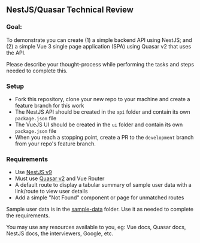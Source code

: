 ## NestJS/Quasar Technical Review

### Goal:

To demonstrate you can create (1) a simple backend API using NestJS; and (2) a simple Vue 3 single page application (SPA) using Quasar v2 that uses the API.

Please describe your thought-process while performing the tasks and steps needed to complete this.

### Setup

- Fork this repository, clone your new repo to your machine and create a feature branch for this work
- The NestJS API should be created in the `api` folder and contain its own `package.json` file
- The VueJS UI should be created in the `ui` folder and contain its own `package.json` file
- When you reach a stopping point, create a PR to the `development` branch from your repo's feature branch.

### Requirements

- Use [NestJS v9](https://docs.nestjs.com/v9/)
- Must use [Quasar v2](https://quasar.dev) and Vue Router
- A default route to display a tabular summary of sample user data with a link/route to view user details
- Add a simple "Not Found" component or page for unmatched routes

Sample user data is in the [sample-data](./sample-data/) folder. Use it as needed to complete the requirements.

You may use any resources available to you, eg: Vue docs, Quasar docs, NestJS docs, the interviewers, Google, etc.
